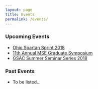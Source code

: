```yaml
---
layout: page
title: Events
permalink: /events/
---
```


### Upcoming Events
- [Ohio Spartan Sprint 2018](https://mse-gsac.github.io/Ohio-Spartan-Sprint-2018)
- [11th Annual MSE Graduate Symposium](https://mse-gsac.github.io/Grad-Symposium-2018)
- [GSAC Summer Seminar Series 2018](https://mse-gsac.github.io/GSAC-Summer-Seminar-Series)

### Past Events
- To be listed...
